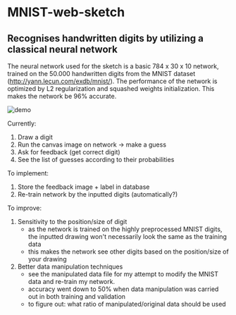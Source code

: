 # MNIST-web-sketch
## Recognises handwritten digits by utilizing a classical neural network

The neural network used for the sketch is a basic 784 x 30 x 10 network, trained on the 50.000 handwritten digits from the MNIST dataset (http://yann.lecun.com/exdb/mnist/).
The performance of the network is optimized by L2 regularization and squashed weights initialization. This makes the network be 96% accurate.

![demo](relative/path/to/Sketch_docs.gif?raw=true "Sketch gif")

Currently:
  1. Draw a digit
  2. Run the canvas image on network -> make a guess
  3. Ask for feedback (get correct digit)
  4. See the list of guesses according to their probabilities

To implement:
  1. Store the feedback image + label in database
  2. Re-train network by the inputted digits (automatically?)

To improve:
  1. Sensitivity to the position/size of digit 
        - as the network is trained on the highly preprocessed MNIST digits, the inputted drawing won't necessarily look the same as the training data
        - this makes the network see other digits based on the position/size of your drawing
  2. Better data manipulation techniques
        - see the manipulated data file for my attempt to modify the MNIST data and re-train my network.
        - accuracy went down to 50% when data manipulation was carried out in both training and validation
        - to figure out: what ratio of manipulated/original data should be used
